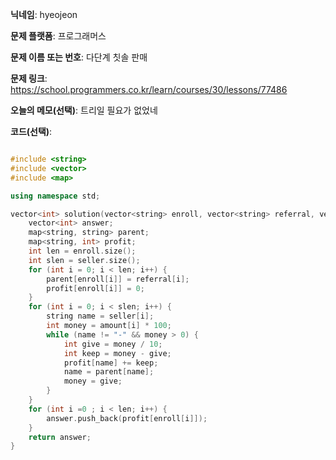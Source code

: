 **닉네임**: hyeojeon

**문제 플랫폼**: 프로그래머스

**문제 이름 또는 번호**: 다단계 칫솔 판매

**문제 링크**: https://school.programmers.co.kr/learn/courses/30/lessons/77486

**오늘의 메모(선택)**: 트리일 필요가 없었네

**코드(선택)**:

```cpp

#include <string>
#include <vector>
#include <map>

using namespace std;

vector<int> solution(vector<string> enroll, vector<string> referral, vector<string> seller, vector<int> amount) {
    vector<int> answer;
    map<string, string> parent;
    map<string, int> profit;
    int len = enroll.size();
    int slen = seller.size();
    for (int i = 0; i < len; i++) {
        parent[enroll[i]] = referral[i];
        profit[enroll[i]] = 0;
    }
    for (int i = 0; i < slen; i++) {
        string name = seller[i];
        int money = amount[i] * 100;
        while (name != "-" && money > 0) {
            int give = money / 10;
            int keep = money - give;
            profit[name] += keep;
            name = parent[name];
            money = give;
        }
    }
    for (int i =0 ; i < len; i++) {
        answer.push_back(profit[enroll[i]]);
    }
    return answer;
}

```
